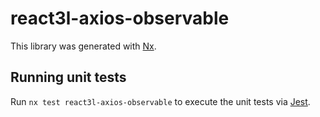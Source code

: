 # react3l-axios-observable

This library was generated with [Nx](https://nx.dev).

## Running unit tests

Run `nx test react3l-axios-observable` to execute the unit tests via [Jest](https://jestjs.io).
